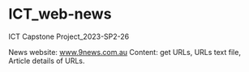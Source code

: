 # ICT_web-news
ICT Capstone Project_2023-SP2-26

News website: www.9news.com.au
Content: get URLs, URLs text file, Article details of URLs.
